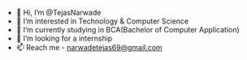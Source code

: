 - 👋 Hi, I’m @TejasNarwade
- 👀 I’m interested in Technology & Computer Science
- 🌱 I’m currently studying in BCA(Bachelor of Computer Application)
- 💞️ I’m looking for a internship
- 📫 Reach me - narwadetejas69@gmail.com

<!---
TejasNarwade/TejasNarwade is a ✨ special ✨ repository because its `README.md` (this file) appears on your GitHub profile.
You can click the Preview link to take a look at your changes.
--->

